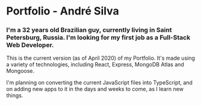 # Portfolio - André Silva

### I'm a 32 years old Brazilian guy, currently living in Saint Petersburg, Russia. I'm looking for my first job as a Full-Stack Web Developer.

This is the current version (as of April 2020) of my Portfolio. It's made using a variety of technologies, including React,
Express, MongoDB Atlas and Mongoose.

I'm planning on converting the current JavaScript files into TypeScript, and on adding new apps to it in the days and weeks to come, as I learn new things.
